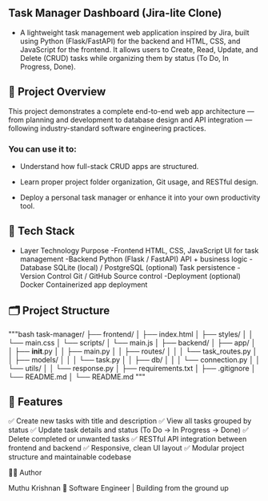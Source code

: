 ## Task Manager Dashboard (Jira-lite Clone)

- A lightweight task management web application inspired by Jira, built using Python (Flask/FastAPI) for the backend and HTML, CSS, and JavaScript for the frontend.
It allows users to Create, Read, Update, and Delete (CRUD) tasks while organizing them by status (To Do, In Progress, Done).

## 🚀 Project Overview

This project demonstrates a complete end-to-end web app architecture — from planning and development to database design and API integration — following industry-standard software engineering practices.

### You can use it to:

- Understand how full-stack CRUD apps are structured.

- Learn proper project folder organization, Git usage, and RESTful design.

- Deploy a personal task manager or enhance it into your own productivity tool.

## 🧱 Tech Stack
- Layer	Technology	Purpose
-Frontend	HTML, CSS, JavaScript	UI for task management
-Backend	Python (Flask / FastAPI)	API + business logic
-Database	SQLite (local) / PostgreSQL (optional)	Task persistence
-Version Control	Git / GitHub	Source control
-Deployment (optional)	Docker	Containerized app deployment

## 🗂️ Project Structure
"""bash
task-manager/ 
├── frontend/
│   ├── index.html
│   ├── styles/
│   │   └── main.css
│   └── scripts/
│       └── main.js
│
├── backend/
│   ├── app/
│   │   ├── __init__.py
│   │   ├── main.py
│   │   ├── routes/
│   │   │   └── task_routes.py
│   │   ├── models/
│   │   │   └── task.py
│   │   ├── db/
│   │   │   └── connection.py
│   │   └── utils/
│   │       └── response.py
│   ├── requirements.txt
│   ├── .gitignore
│   └── README.md
│
└── README.md
"""

## 🧩 Features

✅ Create new tasks with title and description
✅ View all tasks grouped by status
✅ Update task details and status (To Do → In Progress → Done)
✅ Delete completed or unwanted tasks
✅ RESTful API integration between frontend and backend
✅ Responsive, clean UI layout
✅ Modular project structure and maintainable codebase


🧑‍💻 Author

Muthu Krishnan
🚀 Software Engineer | Building from the ground up